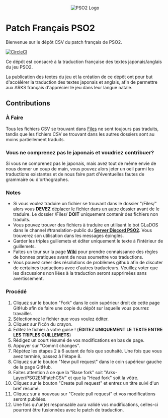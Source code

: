 <p align="center">
  <img src="http://i.imgur.com/OD8QlFQ.png" alt="PSO2 Logo"/>
</p>

# Patch Français PSO2
Bienvenue sur le dépôt CSV du patch français de PSO2.

[![CircleCI](https://circleci.com/gh/Arks-Layer/PSO2ENPatchCSV/tree/FR.svg?style=svg)](https://circleci.com/gh/Arks-Layer/PSO2ENPatchCSV/tree/FR)

Ce dépôt est consacré à la traduction française des textes japonais/anglais du jeu PSO2.

La publication des textes du jeu et la création de ce dépôt ont pour but d'accélérer la traduction des textes japonais et anglais, afin de permettre aux ARKS français d'apprécier le jeu dans leur langue natale.

## Contributions
### À Faire
Tous les fichiers CSV se trouvant dans [Files] ne sont toujours pas traduits, tandis que les fichiers CSV se trouvant dans les autres dossiers sont au moins partiellement traduits.

### Vous ne comprenez pas le japonais et voudriez contribuer?
Si vous ne comprenez pas le japonais, mais avez tout de même envie de nous donner un coup de main, vous pouvez alors jeter un oeil parmi les traductions existantes et de nous faire part d'éventuelles fautes de grammaire ou d'orthographes.

### Notes
* Si vous voulez traduire un fichier se trouvant dans le dossier "/Files/" alors vous **DEVEZ** [déplacer le fichier dans un autre dossier](https://github.com/blog/1436-moving-and-renaming-files-on-github) avant de le traduire. Le dossier /Files/ **DOIT** uniquement contenir des fichiers non traduits.
* Vous pouvez trouver des fichiers à traduire en utilisant le bot GLaDOS dans le channel #translation-public du **[Server Discord PSO2]**. Vous trouverez son utilisation dans les messages épinglés.
* Garder les triples guillemets et éditer uniquement le texte à l'intérieur de guillemets.
* Faites un tour sur la page **[Wiki]** pour prendre connaissance des règles de bonnes pratiques avant de nous soumettre vos traductions.
* Vous pouvez créer des résolutions de problèmes github afin de discuter de certaines traductions avec d'autres traducteurs. Veuillez voter que les discussions non liées à la traduction seront supprimées sans avertissement.

### Procédé
 1. Cliquez sur le bouton "Fork" dans le coin supérieur droit de cette page GitHub afin de faire une copie du dépôt sur laquelle vous pourrez travailler.
 2. Sélectionnez le fichier que vous voulez éditer.
 3. Cliquez sur l'icôn du crayon.
 4. Éditez le fichier à votre guise ! (**ÉDITEZ UNIQUEMENT LE TEXTE ENTRE LES TRIPLES GUILLEMETS**)
 5. Rédigez un court résumé de vos modifications en bas de page.
 6. Appuyer sur "Commit changes".
 7. Répétez les étapes 2 à 6 autant de fois que souhaité. Une fois que vous avez terminé, passez à l'étape 8.
 8. Cliquez sur le bouton "New pull request" dans le coin supérieur gauche de la page GitHub.
 9. Faites attention à ce que la "Base fork" soit "Arks-Layer/PSO2ENPatchCSV" et que la "Head fork" soit la vôtre.
 10. Cliquez sur le bouton "Create pull request" et entrez un titre suivi d'un bref résumé.
 11. Cliquez sur à nouveau sur "Create pull request" et vos modifications seront publiées.
 12. Une fois qu'un(e) responsable aura validé vos modifications, celles-ci pourront être fusionnées avec le patch de traduction. 

[Files]: https://github.com/Arks-Layer/PSO2ENPatchCSV/tree/FR/Files
[Server Discord PSO2]: https://discord.gg/PSO2
[Wiki]: https://github.com/Arks-Layer/PSO2ENPatchCSV/wiki
